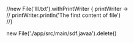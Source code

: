 //new File('lll.txt').withPrintWriter { printWriter ->  
//     printWriter.println('The first content of file')  
//}

new File('./app/src/main/sdf.javaa').delete()
